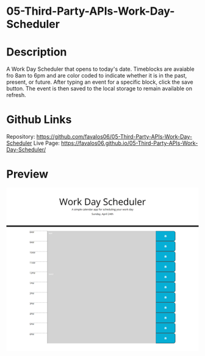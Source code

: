 # 05-Third-Party-APIs-Work-Day-Scheduler

# Description
A Work Day Scheduler that opens to today's date. Timeblocks are avaiable fro 8am to 6pm and are color coded to indicate whether it is in the past, present, or future. After typing an event for a specific block, click the save button. The event is then saved to the local storage to remain available on refresh.

# Github Links
Repository: https://github.com/favalos06/05-Third-Party-APIs-Work-Day-Scheduler
Live Page: https://favalos06.github.io/05-Third-Party-APIs-Work-Day-Scheduler/

# Preview
<p align="center"> <img src="./assets/img/screenshot.png"> </p>